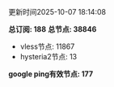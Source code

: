 更新时间2025-10-07 18:14:08

**总订阅: 188**
**总节点: 38846**
- vless节点: 11867
- hysteria2节点: 13

**google ping有效节点: 177**
